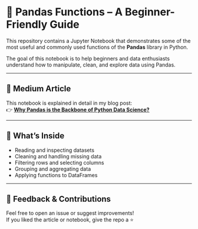 # 🐼 Pandas Functions – A Beginner-Friendly Guide

This repository contains a Jupyter Notebook that demonstrates some of the most useful and commonly used functions of the **Pandas** library in Python.

The goal of this notebook is to help beginners and data enthusiasts understand how to manipulate, clean, and explore data using Pandas.

---

## 📘 Medium Article

This notebook is explained in detail in my blog post:  
👉 [**Why Pandas is the Backbone of Python Data Science?**](https://medium.com/@amnasabahat414/why-pandas-is-the-backbone-of-python-data-science-4369965cbfa5)

---

## 📂 What’s Inside

- Reading and inspecting datasets  
- Cleaning and handling missing data  
- Filtering rows and selecting columns  
- Grouping and aggregating data  
- Applying functions to DataFrames

---

## 💬 Feedback & Contributions

Feel free to open an issue or suggest improvements!  
If you liked the article or notebook, give the repo a ⭐️
